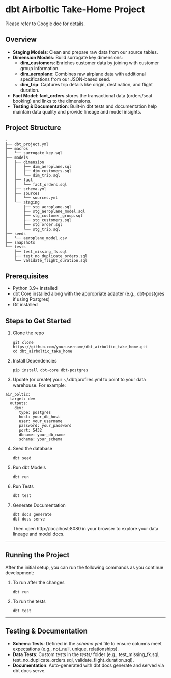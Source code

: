 # dbt Airboltic Take-Home Project
Please refer to Google doc for details.

## Overview

- **Staging Models**: Clean and prepare raw data from our source tables.
- **Dimension Models**: Build surrogate key dimensions:
  - **dim_customers**: Enriches customer data by joining with customer group information.
  - **dim_aeroplane**: Combines raw airplane data with additional specifications from our JSON-based seed.
  - **dim_trip**: Captures trip details like origin, destination, and flight duration.
- **Fact Model**: **fact_orders** stores the transactional data (orders/seat booking) and links to the dimensions.
- **Testing & Documentation**: Built-in dbt tests and documentation help maintain data quality and provide lineage and model insights.

## Project Structure

```plaintext
.
├── dbt_project.yml
├── macros
│   └── surrogate_key.sql
├── models
│   ├── dimension
│   │   ├── dim_aeroplane.sql
│   │   ├── dim_customers.sql
│   │   └── dim_trip.sql
│   ├── fact
│   │   └── fact_orders.sql
│   ├── schema.yml
│   ├── sources
│   │   └── sources.yml
│   └── staging
│       ├── stg_aeroplane.sql
│       ├── stg_aeroplane_model.sql
│       ├── stg_customer_group.sql
│       ├── stg_customers.sql
│       ├── stg_order.sql
│       └── stg_trip.sql
├── seeds
│   └── aeroplane_model.csv
├── snapshots
└── tests
    ├── test_missing_fk.sql
    ├── test_no_duplicate_orders.sql
    └── validate_flight_duration.sql
```

## Prerequisites
 - Python 3.9+ installed
 - dbt Core installed along with the appropriate adapter (e.g., dbt-postgres if using Postgres)
 - Git installed

## Steps to Get Started
1. Clone the repo
    ```
   git clone https://github.com/yourusername/dbt_airboltic_take_home.git
   cd dbt_airboltic_take_home
   ```
2. Install Dependencies
   ```
   pip install dbt-core dbt-postgres
   ```
3. Update (or create) your ~/.dbt/profiles.yml to point to your data warehouse. For example:
  ```
  air_boltic:
    target: dev
    outputs:
      dev:
        type: postgres
        host: your_db_host
        user: your_username
        password: your_password
        port: 5432
        dbname: your_db_name
        schema: your_schema
```
4. Seed the database
   ```
   dbt seed

   ```
5. Run dbt Models
   ```
   dbt run
   ```
6. Run Tests
   ```
   dbt test
   ```
7. Generate Documentation
   ```
   dbt docs generate
   dbt docs serve
   ```
   Then open http://localhost:8080 in your browser to explore your data lineage and model docs.

------------------------------------------------------------------------------------------------------
## Running the Project
After the initial setup, you can run the following commands as you continue development:

1. To run after the changes
   ```
   dbt run
   ```
2. To run the tests
   ```
   dbt test
   ```
   
------------------------------------------------------------------------------------------------------

## Testing & Documentation
- **Schema Tests**: Defined in the _schema.yml_ file to ensure columns meet expectations (e.g., not_null, unique, relationships).
- **Data Tests**: Custom tests in the _tests/_ folder (e.g., test_missing_fk.sql, test_no_duplicate_orders.sql, validate_flight_duration.sql).
- **Documentation**: Auto-generated with dbt docs generate and served via dbt docs serve.

